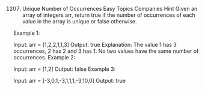 1207. Unique Number of Occurrences
      Easy
      Topics
      Companies
      Hint
      Given an array of integers arr, return true if the number of occurrences of each value in the array is unique or false otherwise.



Example 1:

Input: arr = [1,2,2,1,1,3]
Output: true
Explanation: The value 1 has 3 occurrences, 2 has 2 and 3 has 1. No two values have the same number of occurrences.
Example 2:

Input: arr = [1,2]
Output: false
Example 3:

Input: arr = [-3,0,1,-3,1,1,1,-3,10,0]
Output: true